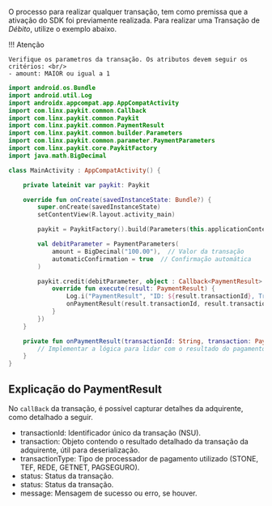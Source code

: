O processo para realizar qualquer transação, tem como premissa que a ativação do SDK foi previamente realizada. 
Para realizar uma Transação de *Débito*, utilize o exemplo abaixo. 

!!! Atenção 

    Verifique os parametros da transação. Os atributos devem seguir os critérios: <br/>
    - amount: MAIOR ou igual a 1

```kotlin
import android.os.Bundle
import android.util.Log
import androidx.appcompat.app.AppCompatActivity
import com.linx.paykit.common.Callback
import com.linx.paykit.common.Paykit
import com.linx.paykit.common.PaymentResult
import com.linx.paykit.common.builder.Parameters
import com.linx.paykit.common.parameter.PaymentParameters
import com.linx.paykit.core.PaykitFactory
import java.math.BigDecimal

class MainActivity : AppCompatActivity() {

    private lateinit var paykit: Paykit

    override fun onCreate(savedInstanceState: Bundle?) {
        super.onCreate(savedInstanceState)
        setContentView(R.layout.activity_main)

        paykit = PaykitFactory().build(Parameters(this.applicationContext, "Transacao de Debito"))

        val debitParameter = PaymentParameters(
            amount = BigDecimal("100.00"),  // Valor da transação
            automaticConfirmation = true  // Confirmação automática
        )

        paykit.credit(debitParameter, object : Callback<PaymentResult> {
            override fun execute(result: PaymentResult) {
                Log.i("PaymentResult", "ID: ${result.transactionId}, Transaction: ${result.transaction}")
                onPaymentResult(result.transactionId, result.transaction)
            }
        })
    }

    private fun onPaymentResult(transactionId: String, transaction: PaymentResult) {
        // Implementar a lógica para lidar com o resultado do pagamento
    }
}
```

## Explicação do PaymentResult

No `callBack` da transação, é possível capturar detalhes da adquirente, como detalhado a seguir.

 - transactionId: Identificador único da transação (NSU).
 - transaction: Objeto contendo o resultado detalhado da transação da adquirente, útil para deserialização.
 - transactionType: Tipo de processador de pagamento utilizado (STONE, TEF, REDE, GETNET, PAGSEGURO).
 - status: Status da transação.
 - status: Status da transação.
 - message: Mensagem de sucesso ou erro, se houver.


